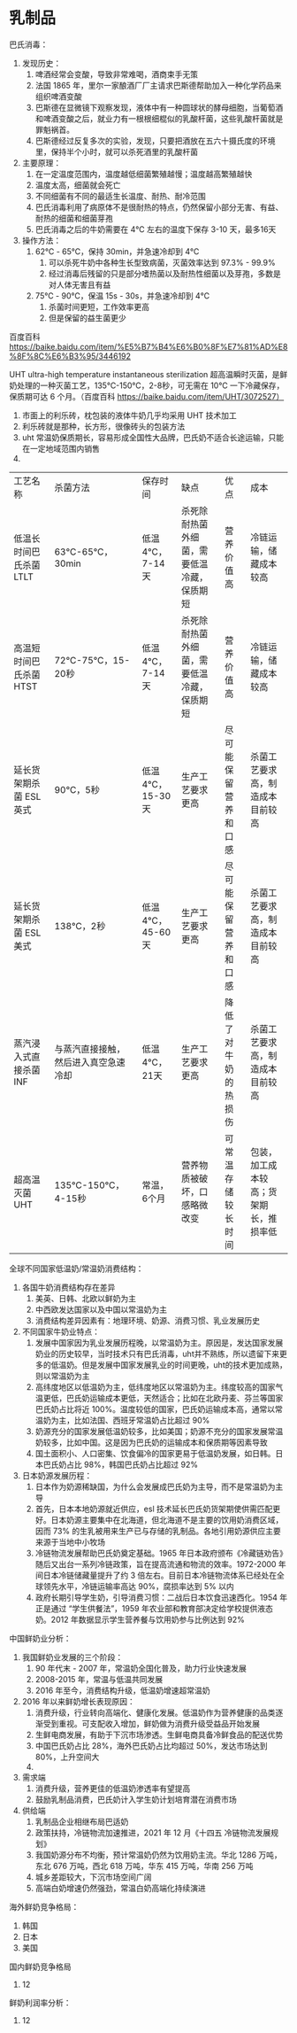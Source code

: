 # 乳制品


巴氏消毒：
1. 发现历史：
    1. 啤酒经常会变酸，导致非常难喝，酒商束手无策
    2. 法国 1865 年，里尔一家酿酒厂厂主请求巴斯德帮助加入一种化学药品来组织啤酒变酸
    3. 巴斯德在显微镜下观察发现，液体中有一种圆球状的酵母细胞，当葡萄酒和啤酒变酸之后，就业力有一根根细棍似的乳酸杆菌，这些乳酸杆菌就是罪魁祸首。
    4. 巴斯德经过反复多次的实验，发现，只要把酒放在五六十摄氏度的环境里，保持半个小时，就可以杀死酒里的乳酸杆菌
2. 主要原理：
    1. 在一定温度范围内，温度越低细菌繁殖越慢；温度越高繁殖越快
    2. 温度太高，细菌就会死亡
    3. 不同细菌有不同的最适生长温度、耐热、耐冷范围
    4. 巴氏消毒利用了病原体不是很耐热的特点，仍然保留小部分无害、有益、耐热的细菌和细菌芽孢
    5. 巴氏消毒之后的牛奶需要在 4℃ 左右的温度下保存 3-10 天，最多16天
3. 操作方法：
    1. 62℃ - 65℃，保持 30min，并急速冷却到 4℃
        1. 可以杀死牛奶中各种生长型致病菌，灭菌效率达到 97.3% - 99.9%
        2. 经过消毒后残留的只是部分嗜热菌以及耐热性细菌以及芽孢，多数是对人体无害且有益
    2. 75℃ - 90℃，保温 15s - 30s，并急速冷却到 4℃
        1. 杀菌时间更短，工作效率更高
        2. 但是保留的益生菌更少

百度百科
https://baike.baidu.com/item/%E5%B7%B4%E6%B0%8F%E7%81%AD%E8%8F%8C%E6%B3%95/3446192

UHT ultra-high temperature instantaneous sterilization 超高温瞬时灭菌，是鲜奶处理的一种灭菌工艺，135℃-150℃，2-8秒，可无需在 10℃ 一下冷藏保存，保质期可达 6 个月。（百度百科 https://baike.baidu.com/item/UHT/3072527）

1. 市面上的利乐砖，枕包装的液体牛奶几乎均采用 UHT 技术加工
2. 利乐砖就是那种，长方形，很像砖头的包装方法
3. uht 常温奶保质期长，容易形成全国性大品牌，巴氏奶不适合长途运输，只能在一定地域范围内销售
3. 

<table>
    <tr>
        <td> 工艺名称 </td>
        <td> 杀菌方法 </td>
        <td> 保存时间 </td>
        <td> 缺点 </td>
        <td> 优点 </td>
        <td> 成本 </td>
    </tr>
    <tr>
        <td> 低温长时间巴氏杀菌 LTLT </td>
        <td> 63℃-65℃，30min</td>
        <td> 低温4℃，7-14天 </td>
        <td> 杀死除耐热菌外细菌，需要低温冷藏，保质期短</td>
        <td> 营养价值高 </td>
        <td> 冷链运输，储藏成本较高 </td>
    </tr>
    <tr>
        <td> 高温短时间巴氏杀菌 HTST </td>
        <td> 72℃-75℃，15-20秒 </td>
        <td> 低温4℃，7-14天 </td>
        <td> 杀死除耐热菌外细菌，需要低温冷藏，保质期短 </td>
        <td> 营养价值高 </td>
        <td> 冷链运输，储藏成本较高 </td>
    </tr>
    <tr>
        <td> 延长货架期杀菌 ESL 英式 </td>
        <td> 90℃，5秒 </td>
        <td> 低温4℃，15-30天 </td>
        <td> 生产工艺要求更高 </td>
        <td> 尽可能保留营养和口感 </td>
        <td> 杀菌工艺要求高，制造成本目前较高</td>
    </tr>
    <tr>
        <td> 延长货架期杀菌 ESL 美式 </td>
        <td> 138℃，2秒 </td>
        <td> 低温4℃，45-60天 </td>
        <td> 生产工艺要求更高 </td>
        <td> 尽可能保留营养和口感 </td>
        <td> 杀菌工艺要求高，制造成本目前较高 </td>
    </tr>
    <tr>
        <td> 蒸汽浸入式直接杀菌 INF </td>
        <td> 与蒸汽直接接触，然后进入真空急速冷却 </td>
        <td> 低温4℃，21天 </td>
        <td> 生产工艺要求更高 </td>
        <td> 降低了对牛奶的热损伤 </td>
        <td> 杀菌工艺要求高，制造成本目前较高 </td>
    </tr>
    <tr>
        <td> 超高温灭菌 UHT </td>
        <td> 135℃-150℃，4-15秒 </td>
        <td> 常温，6个月 </td>
        <td> 营养物质被破坏，口感略微改变</td>
        <td> 可常温存储较长时间 </td>
        <td> 包装，加工成本较高；货架期长，推损率低 </td>
    </tr>
</table>



全球不同国家低温奶/常温奶消费结构：
1. 各国牛奶消费结构存在差异
    1. 美英、日韩、北欧以鲜奶为主
    2. 中西欧发达国家以及中国以常温奶为主
    3. 消费结构差异因素有：地理环境、奶源、消费习惯、乳业发展历史
2. 不同国家牛奶业特点：
    1. 发展中国家因为乳业发展历程晚，以常温奶为主。原因是，发达国家发展奶业的历史较早，当时技术只有巴氏消毒，uht并不熟练，所以遗留下来更多的低温奶。但是发展中国家发展乳业的时间更晚，uht的技术更加成熟，则以常温奶为主
    2. 高纬度地区以低温奶为主，低纬度地区以常温奶为主。纬度较高的国家气温更低，巴氏奶运输成本更低，天然适合；比如在北欧丹麦、芬兰等国家巴氏奶占比将近 100%。温度较低的国家，巴氏奶运输成本高，通常以常温奶为主，比如法国、西班牙常温奶占比超过 90%
    3. 奶源充分的国家发展低温奶较多，比如美国；奶源不充分的国家发展常温奶较多，比如中国。这是因为巴氏奶的运输成本和保质期等因素导致
    4. 国土面积小、人口密集、饮食偏冷的国家更易于低温奶发展，如日韩。日本巴氏奶占比 98%，韩国巴氏奶占比超过 92%
3. 日本奶源发展历程：
    1. 日本作为奶源稀缺国，为什么会发展成巴氏奶为主导，而不是常温奶为主导
    2. 首先，日本本地奶源就近供应，esl 技术延长巴氏奶货架期使供需匹配更好。日本奶源主要集中在北海道，但北海道不是主要的饮用奶消费区域，因而 73% 的生乳被用来生产已与存储的乳制品。各地引用奶源供应主要来源于当地中小牧场
    3. 冷链物流发展帮助巴氏奶奠定基础。1965 年日本政府颁布《冷藏链劝告》随后又出台一系列冷链政策，旨在提高流通和物流的效率。1972-2000 年间日本冷链储藏量提升了约 3 倍左右。目前日本冷链物流体系已经处在全球领先水平，冷链运输率高达 90%，腐损率达到 5% 以内
    4. 政府长期引导学生奶，引导消费习惯：二战后日本饮食迅速西化。1954 年正是通过 “学生供餐法”，1959 年农业部和教育部决定给学校提供液态奶。2012 年数据显示学生营养餐与饮用奶参与比例达到 92%



中国鲜奶业分析：
1. 我国鲜奶业发展的三个阶段：
    1. 90 年代末 - 2007 年，常温奶全国化普及，助力行业快速发展
    2. 2008-2015 年，常温与低温共同发展
    3. 2016 年至今，消费结构升级，低温奶增速超常温奶
2. 2016 年以来鲜奶增长表现原因：
    1. 消费升级，行业转向高端化、健康化发展。低温奶作为营养健康的品类逐渐受到重视。可支配收入增加，鲜奶做为消费升级受益品开始发展
    2. 生鲜电商发展，有助于下沉市场渗透。生鲜电商具备冷鲜食品的配送优势
    3. 中国巴氏奶占比 28%，海外巴氏奶占比均超过 50%，发达市场达到 80%，上升空间大
    4. 
2. 需求端
    1. 消费升级，营养更佳的低温奶渗透率有望提高
    2. 鼓励乳制品消费，巴氏奶计入学生奶计划培育潜在消费市场
3. 供给端
    1. 乳制品企业相继布局巴适奶
    2. 政策扶持，冷链物流加速推进，2021 年 12 月《十四五 冷链物流发展规划》
    3. 我国奶源分布不均衡，预计常温奶仍然为饮用奶主流。华北 1286 万吨，东北 676 万吨，西北 618 万吨，华东 415 万吨，华南 256 万吨
    4. 城乡差距较大，下沉市场空间广阔
    5. 高端白奶增速仍然强劲，常温白奶高端化持续演进

海外鲜奶竞争格局：
1. 韩国
2. 日本
3. 美国

国内鲜奶竞争格局
1. 12

鲜奶利润率分析：
1. 12







